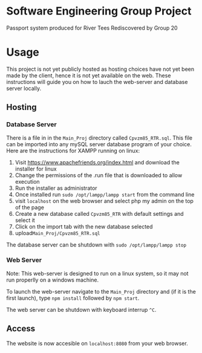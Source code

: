 # Software Engineering Group Project
Passport system produced for River Tees Rediscovered by Group 20

# Usage
This project is not yet publicly hosted as hosting choices have not yet been made by the client, hence it is not yet available on the web. These instructions will guide you on how to lauch the web-server and database server locally.

## Hosting

### Database Server
There is a file in in the `Main_Proj` directory called `Cpvzm85_RTR.sql`. This file can be imported into any mySQL server database program of your choice. Here are the instructions for XAMPP running on linux:

1. Visit <https://www.apachefriends.org/index.html> and download the installer for linux
2. Change the permissions of the .run file that is downloaded to allow execution
3. Run the installer as administrator
4. Once installed run `sudo /opt/lampp/lampp start` from the command line
5. visit `localhost` on the web browser and select php my admin on the top of the page
6. Create a new database called `Cpvzm85_RTR` with default settings and select it
7. Click on the import tab with the new database selected
8. upload`Main_Proj/Cpvzm85_RTR.sql`

The database server can be shutdown with `sudo /opt/lampp/lampp stop`


### Web Server
Note: This web-server is designed to run on a linux system, so it may not run properlly on a windows machine.

To launch the web-server navigate to the `Main_Proj` directory and (if it is the first launch), type `npm install` followed by `npm start`.

The web server can be shutdown with keyboard interrup `^C`.

## Access
The website is now accesible on `localhost:8080` from your web browser.
